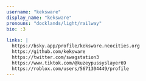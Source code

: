 ```yaml
---
username: "keksware"
display_name: "keksware"
pronouns: "docklands/light/railway"
bio: :3
  
links: |
  https://bsky.app/profile/keksware.neocities.org
  https://github.com/keksware
  https://twitter.com/swagstation3
  https://www.tiktok.com/@kuzeypussyslayer69
  https://roblox.com/users/5671304449/profile
---
```

